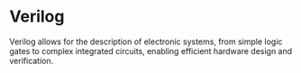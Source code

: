 # Verilog
Verilog allows for the description of electronic systems, from simple logic gates to complex integrated circuits, enabling efficient hardware design and verification.
